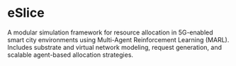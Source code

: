 # eSlice
A modular simulation framework for resource allocation in 5G-enabled smart city environments using Multi-Agent Reinforcement Learning (MARL). Includes substrate and virtual network modeling, request generation, and scalable agent-based allocation strategies.
